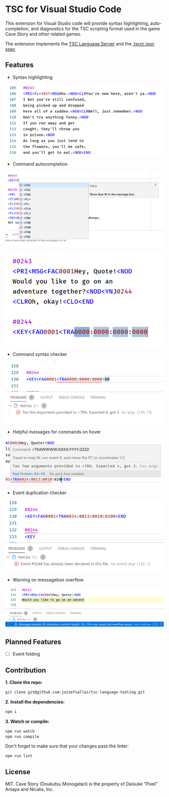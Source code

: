 # TSC for Visual Studio Code

This extension for Visual Studio code will provide syntax highlighting, auto-completion, and diagnostics for the TSC scripting format used in the game Cave Story and other related games.

The extension implements the [TSC Language Server](https://github.com/nimblebun/tsc-language-server) and the [.tscrc.json spec](https://docs.nimblebun.works/tscrc-json)

## Features

- Syntax highlighting

![Syntax highlighting](.github/assets/screenshot-syntax-highlighting.png)

- Command autocompletion

![Command autocompletion](.github/assets/screenshot-autocomplete.png)

![Command autocompletion](.github/assets/screenshot-autocomplete-2.png)

- Command syntax checker

![Syntax checker](.github/assets/screenshot-syntax-error.png)

- Helpful messages for commands on hover

![On hover](.github/assets/screenshot-hover.png)

- Event duplication checker

![Event duplication checker](.github/assets/screenshot-event-dedupe.png)

- Warning on messagebox overflow

![Message overflow warning](.github/assets/screenshot-message-overflow.png)

## Planned Features

- [ ] Event folding

## Contribution

**1. Clone the repo:**

```sh
git clone git@github.com:jozsefsallai/tsc-language-tooling.git
```

**2. Install the dependencies:**

```sh
npm i
```

**3. Watch or compile:**

```sh
npm run watch
npm run compile
```

Don't forget to make sure that your changes pass the linter:

```sh
npm run lint
```

## License

MIT. Cave Story (Doukutsu Monogatari) is the property of Daisuke "Pixel" Amaya and Nicalis, Inc.
